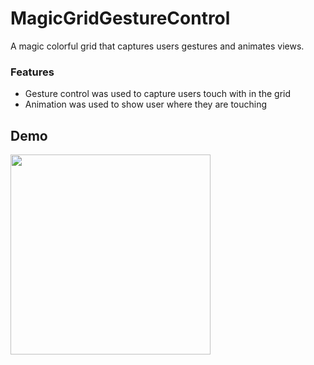 # MagicGridGestureControl


A magic colorful grid that captures users gestures and animates views. 
### Features

- Gesture control was used to capture users touch with in the grid 
- Animation was used to show user where they are touching

## Demo
<img src="https://github.com/karen-fuentes/MagicGridGestureControl/blob/master/Images/MagicGridDemo.gif" width="320" />
